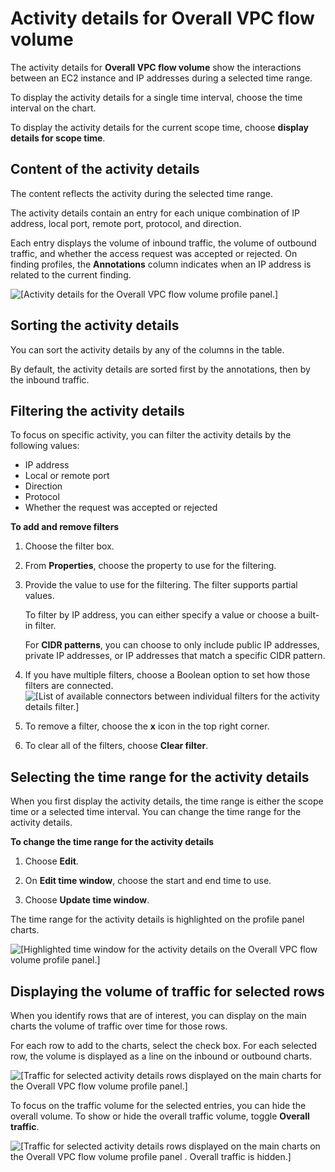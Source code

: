# Activity details for Overall VPC flow volume<a name="profile-panel-drilldown-overall-vpc-volume"></a>

The activity details for **Overall VPC flow volume** show the interactions between an EC2 instance and IP addresses during a selected time range\.

To display the activity details for a single time interval, choose the time interval on the chart\.

To display the activity details for the current scope time, choose **display details for scope time**\.

## Content of the activity details<a name="drilldown-vpc-volume-content"></a>

The content reflects the activity during the selected time range\.

The activity details contain an entry for each unique combination of IP address, local port, remote port, protocol, and direction\.

Each entry displays the volume of inbound traffic, the volume of outbound traffic, and whether the access request was accepted or rejected\. On finding profiles, the **Annotations** column indicates when an IP address is related to the current finding\.

![\[Activity details for the Overall VPC flow volume profile panel.\]](http://docs.aws.amazon.com/detective/latest/userguide/images/screen_profile_panel_drilldown_vpc_initial.png)

## Sorting the activity details<a name="drilldown-vpc-volume-sort"></a>

You can sort the activity details by any of the columns in the table\.

By default, the activity details are sorted first by the annotations, then by the inbound traffic\.

## Filtering the activity details<a name="drilldown-vpc-volume-filter"></a>

To focus on specific activity, you can filter the activity details by the following values:
+ IP address
+ Local or remote port
+ Direction
+ Protocol
+ Whether the request was accepted or rejected

**To add and remove filters**

1. Choose the filter box\.

1. From **Properties**, choose the property to use for the filtering\.

1. Provide the value to use for the filtering\. The filter supports partial values\.

   To filter by IP address, you can either specify a value or choose a built\-in filter\.

   For **CIDR patterns**, you can choose to only include public IP addresses, private IP addresses, or IP addresses that match a specific CIDR pattern\.

1. If you have multiple filters, choose a Boolean option to set how those filters are connected\.  
![\[List of available connectors between individual filters for the activity details filter.\]](http://docs.aws.amazon.com/detective/latest/userguide/images/screen_profile_panel_drilldown_vpc_filterconnectors.png)

1. To remove a filter, choose the **x** icon in the top right corner\.

1. To clear all of the filters, choose **Clear filter**\.

## Selecting the time range for the activity details<a name="drilldown-vpc-volume-time-range"></a>

 When you first display the activity details, the time range is either the scope time or a selected time interval\. You can change the time range for the activity details\.

**To change the time range for the activity details**

1. Choose **Edit**\.

1. On **Edit time window**, choose the start and end time to use\.

1. Choose **Update time window**\.

The time range for the activity details is highlighted on the profile panel charts\.

![\[Highlighted time window for the activity details on the Overall VPC flow volume profile panel.\]](http://docs.aws.amazon.com/detective/latest/userguide/images/screen_profile_panel_drilldown_vpc_timehighlight.png)

## Displaying the volume of traffic for selected rows<a name="drilldown-vpc-volume-chart-details"></a>

When you identify rows that are of interest, you can display on the main charts the volume of traffic over time for those rows\.

For each row to add to the charts, select the check box\. For each selected row, the volume is displayed as a line on the inbound or outbound charts\.

![\[Traffic for selected activity details rows displayed on the main charts for the Overall VPC flow volume profile panel.\]](http://docs.aws.amazon.com/detective/latest/userguide/images/screen_profile_panel_drilldown_vpc_select_rows.png)

To focus on the traffic volume for the selected entries, you can hide the overall volume\. To show or hide the overall traffic volume, toggle **Overall traffic**\.

![\[Traffic for selected activity details rows displayed on the main charts on the Overall VPC flow volume profile panel . Overall traffic is hidden.\]](http://docs.aws.amazon.com/detective/latest/userguide/images/screen_profile_panel_drilldown_vpc_overall_off.png)